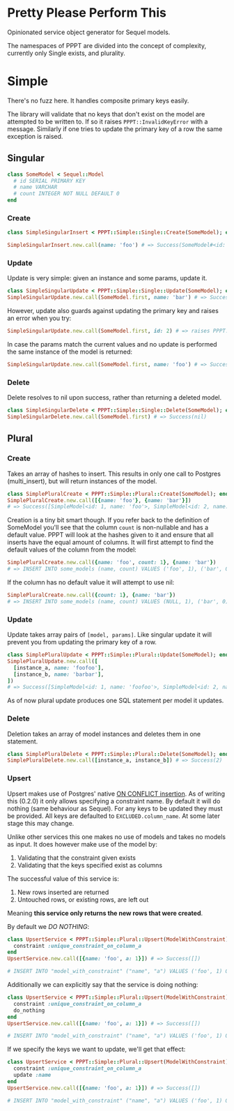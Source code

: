 # Pretty Please Perform This
Opinionated service object generator for Sequel models.

The namespaces of PPPT are divided into the concept of complexity, currently only Single exists, and plurality.

# Simple
There's no fuzz here. It handles composite primary keys easily.

The library will validate that no keys that don't exist on the model are attempted to be written to. If so it raises `PPPT::InvalidKeyError` with a message. Similarly if one tries to update the primary key of a row the same exception is raised.

## Singular
```ruby
class SomeModel < Sequel::Model
  # id SERIAL PRIMARY KEY
  # name VARCHAR
  # count INTEGER NOT NULL DEFAULT 0
end
```

### Create
```ruby
class SimpleSingularInsert < PPPT::Simple::Single::Create(SomeModel); end

SimpleSingularInsert.new.call(name: 'foo') # => Success(SomeModel#<id: 1, name: 'foo')
```

### Update
Update is very simple: given an instance and some params, update it.

```ruby
class SimpleSingularUpdate < PPPT::Simple::Single::Update(SomeModel); end
SimpleSingularUpdate.new.call(SomeModel.first, name: 'bar') # => Success(SomeModel#<id: 1, name: 'bar'>)
```

However, update also guards against updating the primary key and raises an error when you try:

```ruby
SimpleSingularUpdate.new.call(SomeModel.first, id: 2) # => raises PPPT::InvalidKeyError<"The primary key (id) cannot be updated on SimpleModel">
```

In case the params match the current values and no update is performed the same instance of the model is returned:
```ruby
SimpleSingularUpdate.new.call(SomeModel.first, name: 'foo') # => Success(SomeModel#<id: 1, name: 'foo')
```

### Delete
Delete resolves to nil upon success, rather than returning a deleted model.

```ruby
class SimpleSingularDelete < PPPT::Simple::Single::Delete(SomeModel); end
SimpleSingularDelete.new.call(SomeModel.first) # => Success(nil)
```

## Plural
### Create
Takes an array of hashes to insert. This results in only one call to Postgres (multi_insert), but will return instances of the model.

```ruby
class SimplePluralCreate < PPPT::Simple::Plural::Create(SomeModel); end
SimplePluralCreate.new.call([{name: 'foo'}, {name: 'bar'}])
# => Success([SimpleModel<id: 1, name: 'foo'>, SimpleModel<id: 2, name: 'bar'>])
```

Creation is a tiny bit smart though. If you refer back to the definition of SomeModel you'll see that the column `count` is non-nullable and has a default value. PPPT will look at the hashes given to it and ensure that all inserts have the equal amount of columns. It will first attempt to find the default values of the column from the model:

```ruby
SimplePluralCreate.new.call({name: 'foo', count: 1}, {name: 'bar'})
# => INSERT INTO some_models (name, count) VALUES ('foo', 1), ('bar', 0)
```

If the column has no default value it will attempt to use nil:

```ruby
SimplePluralCreate.new.call({count: 1}, {name: 'bar'})
# => INSERT INTO some_models (name, count) VALUES (NULL, 1), ('bar', 0)
```

### Update
Update takes array pairs of `[model, params]`. Like singular update it will prevent you from updating the primary key of a row.

```ruby
class SimplePluralUpdate < PPPT::Simple::Plural::Update(SomeModel); end
SimplePluralUpdate.new.call([
  [instance_a, name: 'foofoo'],
  [instance_b, name: 'barbar'],
])
# => Success([SimpleModel<id: 1, name: 'foofoo'>, SimpleModel<id: 2, name: 'barbar'])
```

As of now plural update produces one SQL statement per model it updates.


### Delete
Deletion takes an array of model instances and deletes them in one statement.

```ruby
class SimplePluralDelete < PPPT::Simple::Plural::Delete(SomeModel); end
SimplePluralDelete.new.call([instance_a, instance_b]) # => Success(2)
```


### Upsert
Upsert makes use of Postgres' native [ON CONFLICT insertion](https://www.postgresql.org/docs/10/static/sql-insert.html). As of writing this (0.2.0) it only allows specifying a constraint name. By default it will do nothing (same behaviour as Sequel). For any keys to be updated they must be provided. All keys are defaulted to `EXCLUDED.column_name`. At some later stage this may change.

Unlike other services this one makes no use of models and takes no models as input. It does however make use of the model by:

1. Validating that the constraint given exists
2. Validating that the keys specified exist as columns

The successful value of this service is:

1. New rows inserted are returned
2. Untouched rows, or existing rows, are left out

Meaning **this service only returns the new rows that were created**.


By default we _DO NOTHING_:

```ruby
class UpsertService < PPPT::Simple::Plural::Upsert(ModelWithConstraint)
  constraint :unique_constraint_on_column_a
end
UpsertService.new.call([{name: 'foo', a: 1}]) # => Success([])

# INSERT INTO "model_with_constraint" ("name", "a") VALUES ('foo', 1) ON CONFLICT ON CONSTRAINT "unique_constraint_on_column_a" DO NOTHING RETURNING *
```

Additionally we can explicitly say that the service is doing nothing:

```ruby
class UpsertService < PPPT::Simple::Plural::Upsert(ModelWithConstraint)
  constraint :unique_constraint_on_column_a
  do_nothing
end
UpsertService.new.call([{name: 'foo', a: 1}]) # => Success([])

# INSERT INTO "model_with_constraint" ("name", "a") VALUES ('foo', 1) ON CONFLICT ON CONSTRAINT "unique_constraint_on_column_a" DO NOTHING RETURNING *
```

If we specify the keys we want to update, we'll get that effect:

```ruby
class UpsertService < PPPT::Simple::Plural::Upsert(ModelWithConstraint)
  constraint :unique_constraint_on_column_a
  update :name
end
UpsertService.new.call([{name: 'foo', a: 1}]) # => Success([])

# INSERT INTO "model_with_constraint" ("name", "a") VALUES ('foo', 1) ON CONFLICT ON CONSTRAINT "unique_constraint_on_column_a" DO UPDATE SET "name" = "excluded"."name" RETURNING *

